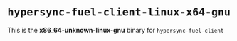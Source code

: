 # `hypersync-fuel-client-linux-x64-gnu`

This is the **x86_64-unknown-linux-gnu** binary for `hypersync-fuel-client`
